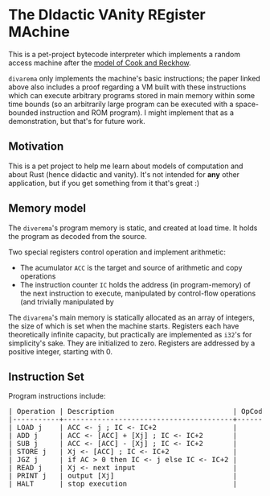 # The DIdactic VAnity REgister MAchine

This is a pet-project bytecode interpreter which implements a random
access machine after the
[model of Cook and Reckhow](https://www.cs.toronto.edu/~sacook/homepage/rams.pdf).

`divarema` only implements the machine's basic instructions; the paper
linked above also includes a proof regarding a VM built with these
instructions which can execute arbitrary programs stored in main
memory within some time bounds (so an arbitrarily large program can be
executed with a space-bounded instruction and ROM program). I might
implement that as a demonstration, but that's for future work.


## Motivation

This is a pet project to help me learn about models of computation and
about Rust (hence didactic and vanity). It's not intended for **any**
other application, but if you get something from it that's great :)


## Memory model

The `diverema`'s program memory is static, and created at load
time. It holds the program as decoded from the source.

Two special registers control operation and implement arithmetic:

- The acumulator `ACC` is the target and source of arithmetic and copy
  operations
- The instruction counter `IC` holds the address (in program-memory)
  of the next instruction to execute, manipulated by control-flow
  operations (and trivially manipulated by 
  
The `divarema`'s main memory is statically allocated as an array of
integers, the size of which is set when the machine starts.  Registers
each have theoretically infinite capacity, but practically are
implemented as `i32`'s for simplicity's sake. They are initialized to
zero. Registers are addressed by a positive integer, starting with 0.


## Instruction Set

Program instructions include:

<pre>
| Operation | Description                            | OpCode | Mnemonic                |
|-----------+----------------------------------------+--------+-------------------------|
| LOAD j    | ACC <- j ; IC <- IC+2                  |      1 | load                    |
| ADD j     | ACC <- [ACC] + [Xj] ; IC <- IC+2       |      2 | add                     |
| SUB j     | ACC <- [ACC] - [Xj] ; IC <- IC+2       |      3 | subtract                |
| STORE j   | Xj <- [ACC] ; IC <- IC+2               |      4 | store                   |
| JGZ j     | if AC > 0 then IC <- j else IC <- IC+2 |      5 | jump-greather-than-zero |
| READ j    | Xj <- next input                       |      6 | read                    |
| PRINT j   | output [Xj]                            |      7 | print                   |
| HALT _    | stop execution                         |      _ | halt                    |
</pre>
